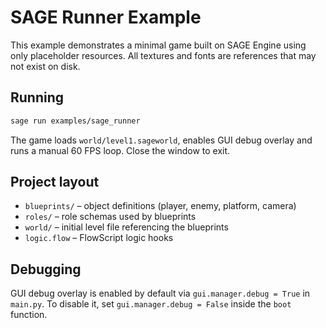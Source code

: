 # SAGE Runner Example

This example demonstrates a minimal game built on SAGE Engine using only
placeholder resources.  All textures and fonts are references that may not
exist on disk.

## Running

```bash
sage run examples/sage_runner
```

The game loads `world/level1.sageworld`, enables GUI debug overlay and runs a
manual 60 FPS loop.  Close the window to exit.

## Project layout

- `blueprints/` – object definitions (player, enemy, platform, camera)
- `roles/` – role schemas used by blueprints
- `world/` – initial level file referencing the blueprints
- `logic.flow` – FlowScript logic hooks

## Debugging

GUI debug overlay is enabled by default via `gui.manager.debug = True` in
`main.py`.  To disable it, set `gui.manager.debug = False` inside the `boot`
function.
